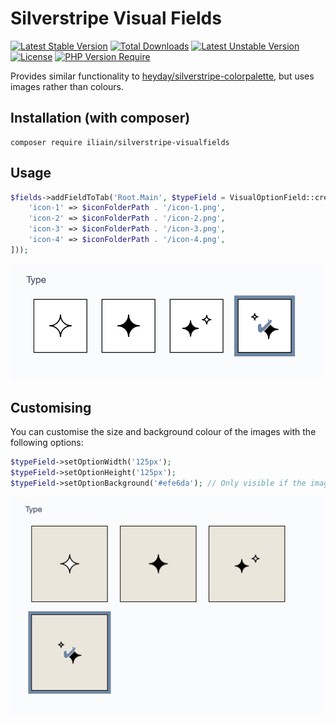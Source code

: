 # Silverstripe Visual Fields
[![Latest Stable Version](https://poser.pugx.org/iliain/silverstripe-visualfields/v)](https://packagist.org/packages/iliain/silverstripe-visualfields) 
[![Total Downloads](https://poser.pugx.org/iliain/silverstripe-visualfields/downloads)](https://packagist.org/packages/iliain/silverstripe-visualfields) 
[![Latest Unstable Version](https://poser.pugx.org/iliain/silverstripe-visualfields/v/unstable)](https://packagist.org/packages/iliain/silverstripe-visualfields) 
[![License](https://poser.pugx.org/iliain/silverstripe-visualfields/license)](https://packagist.org/packages/iliain/silverstripe-visualfields) 
[![PHP Version Require](https://poser.pugx.org/iliain/silverstripe-visualfields/require/php)](https://packagist.org/packages/iliain/silverstripe-visualfields)

Provides similar functionality to [heyday/silverstripe-colorpalette](https://github.com/WPP-Public/silverstripe-colorpalette), but uses images rather than colours.

## Installation (with composer)

	composer require iliain/silverstripe-visualfields

## Usage

```php
$fields->addFieldToTab('Root.Main', $typeField = VisualOptionField::create('IconType', 'Type', [
    'icon-1' => $iconFolderPath . '/icon-1.png',
    'icon-2' => $iconFolderPath . '/icon-2.png',
    'icon-3' => $iconFolderPath . '/icon-3.png',
    'icon-4' => $iconFolderPath . '/icon-4.png',
]));
```

<img src="docs/images/example-1.png" width="500">

## Customising

You can customise the size and background colour of the images with the following options:

```php
$typeField->setOptionWidth('125px');
$typeField->setOptionHeight('125px');
$typeField->setOptionBackground('#efe6da'); // Only visible if the image has transparency
```

<img src="docs/images/example-2.png" width="500">
